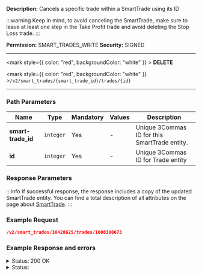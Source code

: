 **Description:** Cancels a specific trade within a SmartTrade using its ID

:::warning
Keep in mind, to avoid canceling the SmartTrade, make sure to leave at least one step in the Take Profit trade and avoid deleting the Stop Loss trade.
:::

**Permission:** SMART_TRADES_WRITE
**Security:** SIGNED

----------

<mark style={{ color: "red", backgroundColor: "white" }} > **DELETE**</mark>

<mark style={{ color: "red", backgroundColor: "white" }} >`/v2/smart_trades/{smart_trade_id}/trades/{id}`</mark>

----------

### Path Parameters

| Name | Type | Mandatory | Values | Description|
|------|------|-----------|-----------------|------------|
| **smart-trade_id** | `integer` | Yes | - | Unique 3Commas ID for this SmartTrade entity. |
|**id** | `integer` | Yes | - | Unique 3Commas ID for Trade entity |

### Response Parameters

:::info
If successful response, the response includes a copy of the updated SmartTrade entity. You can find a total description of all attributes on the page about [SmartTrade](/SmartTrade/README.md).
:::

### Example Request

```json
/v2/smart_trades/30428625/trades/1008300673
```

### Example Response and errors

<details>
<summary>Status: 200 OK</summary>

```json
{
    "id": 30428625,
    "version": 2,
    "account": {
        "id": 32402783,
        "type": "binance_us",
        "name": "My Binance US",
        "market": "Binance US Spot",
        "link": "/accounts/32402783"
    },
    "pair": "USDT_DOGE",
    "instant": false,
    "status": {
        "type": "waiting_targets",
        "basic_type": "waiting_targets",
        "title": "Waiting Targets"
    },
    "leverage": {
        "enabled": false
    },
    "position": {
        "type": "buy",
        "editable": true,
        "units": {
            "value": "20.0",
            "editable": false
        },
        "price": {
            "value": "0.10268",
            "value_without_commission": null,
            "editable": true
        },
        "total": {
            "value": "2.0536"
        },
        "order_type": "market",
        "status": {
            "type": "smart_sell",
            "basic_type": "smart_sell",
            "title": "Own funds"
        }
    },
    "take_profit": {
        "enabled": true,
        "price_type": "value",
        "steps": [
            {
                "id": 1008300673,
                "order_type": "limit",
                "editable": true,
                "units": {
                    "value": "7.0"
                },
                "price": {
                    "type": "last",
                    "value": "0.3",
                    "percent": null
                },
                "volume": "35.0",
                "total": "2.1",
                "trailing": {
                    "enabled": false,
                    "percent": null
                },
                "status": {
                    "type": "order_placed",
                    "basic_type": "order_placed",
                    "title": "Placed"
                },
                "data": {
                    "cancelable": true,
                    "panic_sell_available": true
                },
                "position": 1
            },
            {
                "id": 1008300674,
                "order_type": "limit",
                "editable": true,
                "units": {
                    "value": "7.0"
                },
                "price": {
                    "type": "last",
                    "value": "0.4",
                    "percent": null
                },
                "volume": "35.0",
                "total": "2.8",
                "trailing": {
                    "enabled": false,
                    "percent": null
                },
                "status": {
                    "type": "order_placed",
                    "basic_type": "order_placed",
                    "title": "Placed"
                },
                "data": {
                    "cancelable": true,
                    "panic_sell_available": true
                },
                "position": 2
            }
        ]
    },
    "stop_loss": {
        "enabled": true,
        "price_type": "value",
        "breakeven": false,
        "order_type": "market",
        "editable": true,
        "price": {
            "value": null,
            "percent": null
        },
        "conditional": {
            "price": {
                "value": "0.09754",
                "type": "last",
                "percent": null
            },
            "trailing": {
                "enabled": false,
                "percent": null
            }
        },
        "timeout": {
            "enabled": false,
            "value": null
        },
        "status": {
            "type": "to_process",
            "basic_type": "to_process",
            "title": "Pending"
        }
    },
    "reduce_funds": {
        "steps": []
    },
    "market_close": {},
    "note": "",
    "note_raw": null,
    "skip_enter_step": true,
    "data": {
        "editable": true,
        "current_price": {
            "day_change_percent": "-2.728",
            "bid": "0.10257",
            "ask": "0.1027",
            "last": "0.10268",
            "quote_volume": "136509.39725"
        },
        "target_price_type": "price",
        "orderbook_price_currency": "USDT",
        "base_order_finished": true,
        "missing_funds_to_close": "0.0",
        "liquidation_price": null,
        "average_enter_price": null,
        "average_close_price": null,
        "average_enter_price_without_commission": null,
        "average_close_price_without_commission": null,
        "panic_sell_available": true,
        "add_funds_available": true,
        "reduce_funds_available": true,
        "force_start_available": false,
        "force_process_available": true,
        "cancel_available": true,
        "finished": false,
        "base_position_step_finished": true,
        "entered_amount": "20.0",
        "entered_total": "2.0536",
        "closed_amount": "0.0",
        "closed_total": "0.0",
        "commission": 0.001,
        "created_at": "2024-08-14T19:51:43.100Z",
        "updated_at": "2024-08-14T19:51:43.892Z",
        "type": "smart_sell"
    },
    "profit": {
        "volume": "-0.0042514",
        "usd": "-0.0042514",
        "percent": "-0.21",
        "roe": null
    },
    "margin": {
        "amount": null,
        "total": null
    },
    "is_position_not_filled": false
}
```

</details>

<details>
<summary>Status: </summary>

```json

```

</details>
